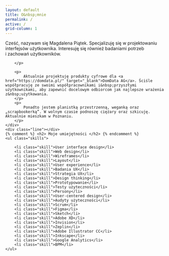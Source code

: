 ```yaml
---
layout: default
title: O&nbsp;mnie
permalink: /
active: /
grid-column: 1
---
```


<div class="container">
	<div class="about">
		<p>
			Cześć, nazywam się Magdalena Piątek. Specjalizuję się w&nbsp;projektowaniu interfejsów użytkownika.  Interesuję się również badaniami potrzeb i&nbsp;zachowań użytkowników.  
			
		</p>

    	<p>
    		Aktualnie projektuję produkty cyfrowe dla <a href="https://domdata.pl/" target="_blank">DomData AG</a>. Ściśle współpracuję ze swoimi współpracownikami i&nbsp;przyszłymi użytkownikami, aby zapewnić docelowym odbiorcom jak najlepsze wrażenia z&nbsp;użytkowania.
    	</p>
    	<p>
    		Ponadto jestem planistką przestrzenną, weganką oraz „scrapbookerką”. W wolnym czasie podnoszę ciężary oraz szkicuję. Aktualnie mieszkam w Poznaniu.
    	</p>
    </div>
    <div class="line"></div>
    {% comment %} <h2> Moje umiejętności </h2> {% endcomment %}
    <ul class="skills">

    	<li class="skill">User interface design</li>
    	<li class="skill">Web design</li>
    	<li class="skill">Wireframes</li>
    	<li class="skill">Layout</li>
    	<li class="skill">User experience</li>
    	<li class="skill">Badania UX</li>
    	<li class="skill">Strategia UX</li>
    	<li class="skill">Design thinking</li>
    	<li class="skill">Prototypowanie</li>
    	<li class="skill">Testy użyteczności</li>
    	<li class="skill">Persony</li>
    	<li class="skill">User-centered design</li>
    	<li class="skill">Audyty użyteczności</li>
    	<li class="skill">Scrum</li>
    	<li class="skill">Figma</li>
    	<li class="skill">Sketch</li>
    	<li class="skill">Adobe XD</li>
    	<li class="skill">Invision</li>
    	<li class="skill">Zeplin</li>
    	<li class="skill">Adobe Illustrator CC</li>
    	<li class="skill">Inkscape</li>
    	<li class="skill">Google Analytics</li>
    	<li class="skill">BPM</li>
    </ul>

</div>
